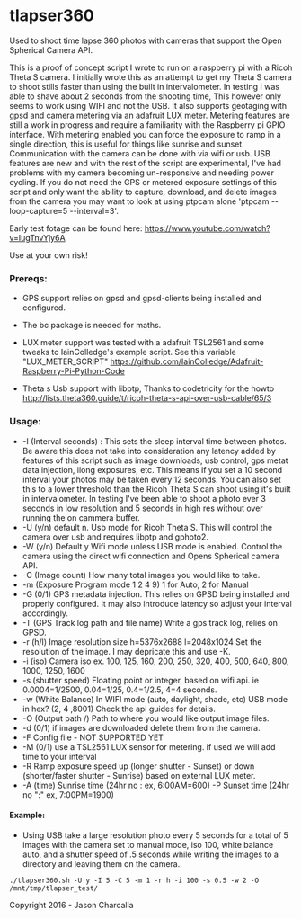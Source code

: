 # tlapser360
Used to shoot time lapse 360 photos with cameras that support the Open Spherical Camera API.

This is a proof of concept script I wrote to run on  a raspberry pi with a Ricoh Theta S camera. I initially wrote this as an attempt to get my Theta S camera to shoot stills faster than using the built in intervalometer. In testing I was able to shave about 2 seconds from the shooting time, This however only seems to work using WIFI and not the USB. It also supports geotaging with gpsd and camera metering via an adafruit LUX meter. Metering features are still a work in progress and require a familiarity with the Raspberry pi GPIO interface. With metering enabled you can force the exposure to ramp in a single direction, this is useful for things like sunrise and sunset. Communication with the camera can be done with via wifi or usb. USB features are new and with the rest of the script are experimental, I've had problems with my camera becoming un-responsive and needing power cycling. If you do not need the GPS or metered exposure settings of this script and only want the ability to capture, download, and delete images from the camera you may want to look at using ptpcam alone 'ptpcam --loop-capture=5 --interval=3'.


Early test fotage can be found here: https://www.youtube.com/watch?v=IugTnvYjy6A

Use at your own risk!


### Prereqs: 

- GPS support relies on gpsd and gpsd-clients being installed and configured.

- The bc package is needed for maths.

- LUX meter support was tested with a adafruit TSL2561 and some tweaks to IainColledge's
  example script. See this variable "LUX_METER_SCRIPT"
  https://github.com/IainColledge/Adafruit-Raspberry-Pi-Python-Code

- Theta s Usb support with libptp, Thanks to codetricity for the howto 
  http://lists.theta360.guide/t/ricoh-theta-s-api-over-usb-cable/65/3



### Usage:

- -I (Interval seconds) : This sets the sleep interval time between photos. Be aware this does not take into consideration any latency added by features of this script such as image downloads, usb control, gps metat data injection, ilong exposures, etc. This means if you set a 10 second interval your photos may be taken every 12 seconds. You can also set this to a lower threshold than the Ricoh Theta S can shoot using it's built in intervalometer. In testing I've been able to shoot a photo ever 3 seconds in low resolution and 5 seconds in high res without over running the on cammera buffer. 
- -U (y/n) default n. Usb mode for Ricoh Theta S. This will control the camera over usb and requires libptp and gphoto2.
- -W (y/n) Default y Wifi mode unless USB mode is enabled. Control the camera using the direct wifi connection and Opens Spherical camera API.
- -C (Image count) How many total images you would like to take.
- -m (Exposure Program mode 1 2 4 9) 1 for Auto, 2 for Manual
- -G (0/1) GPS metadata injection. This relies on GPSD being installed and properly configured. It may also introduce latency so adjust your interval accordingly.
- -T (GPS Track log path and file name) Write a gps track log, relies on GPSD.
- -r (h/l) Image resolution size h=5376x2688 l=2048x1024 Set the resolution of the image. I may depricate this and use -K.
- -i (iso) Camera iso ex. 100, 125, 160, 200, 250, 320, 400, 500, 640, 800, 1000, 1250, 1600 
- -s (shutter speed) Floating point or integer, based on wifi api. ie 0.0004=1/2500, 0.04=1/25, 0.4=1/2.5, 4=4 seconds.
- -w (White Balance) In WIFI mode (auto, daylight, shade, etc) USB mode in hex? (2, 4 ,8001) Check the api guides for details.
- -O (Output path /) Path to where you would like output image files.
- -d (0/1) if images are downloaded delete them from the camera.
- -F Config file - NOT SUPPORTED YET 
- -M (0/1) use a TSL2561 LUX sensor for metering. if used we will add time to your interval
- -R Ramp exposure speed up (longer shutter - Sunset) or down (shorter/faster shutter - Sunrise) based on external LUX meter.
- -A (time) Sunrise time (24hr no : ex, 6:00AM=600) -P Sunset time (24hr no ":" ex, 7:00PM=1900)

#### Example:
- Using USB take a large resolution photo every 5 seconds for a total of 5 images with the camera set to manual mode, iso 100, white balance auto, and a shutter speed of .5 seconds while writing the images to a directory and leaving them on the camera.. 

```
./tlapser360.sh -U y -I 5 -C 5 -m 1 -r h -i 100 -s 0.5 -w 2 -O /mnt/tmp/tlapser_test/
```
Copyright 2016 - Jason Charcalla
